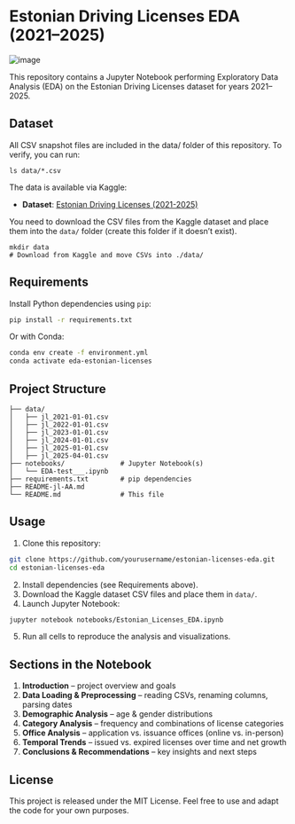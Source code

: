# Estonian Driving Licenses EDA (2021–2025)
![image](https://github.com/user-attachments/assets/56147d39-ed76-4ff1-b177-39b027e49e9a)

This repository contains a Jupyter Notebook performing Exploratory Data Analysis (EDA) on the Estonian Driving Licenses dataset for years 2021–2025.

## Dataset
All CSV snapshot files are included in the data/ folder of this repository. To verify, you can run:
```
ls data/*.csv
```

The data is available via Kaggle:

- **Dataset**: [Estonian Driving Licenses (2021-2025)](https://www.kaggle.com/datasets/kayrahanozcan/estonian-driving-licenses-2021-2025/data)

You need to download the CSV files from the Kaggle dataset and place them into the `data/` folder (create this folder if it doesn’t exist).

```
mkdir data
# Download from Kaggle and move CSVs into ./data/
```

## Requirements

Install Python dependencies using `pip`:

```bash
pip install -r requirements.txt
```

Or with Conda:

```bash
conda env create -f environment.yml
conda activate eda-estonian-licenses
```

## Project Structure

```
├── data/                   
│   ├── jl_2021-01-01.csv
│   ├── jl_2022-01-01.csv
│   ├── jl_2023-01-01.csv
│   ├── jl_2024-01-01.csv
│   ├── jl_2025-01-01.csv
│   ├── jl_2025-04-01.csv
├── notebooks/              # Jupyter Notebook(s)
│   └── EDA-test___.ipynb
├── requirements.txt        # pip dependencies
├── README-jl-AA.md    
└── README.md               # This file
```

## Usage

1. Clone this repository:
```bash
git clone https://github.com/yourusername/estonian-licenses-eda.git
cd estonian-licenses-eda
```
2. Install dependencies (see Requirements above).
3. Download the Kaggle dataset CSV files and place them in `data/`.
4. Launch Jupyter Notebook:
```bash
jupyter notebook notebooks/Estonian_Licenses_EDA.ipynb
```
5. Run all cells to reproduce the analysis and visualizations.

## Sections in the Notebook

1. **Introduction** – project overview and goals
2. **Data Loading & Preprocessing** – reading CSVs, renaming columns, parsing dates
3. **Demographic Analysis** – age & gender distributions
4. **Category Analysis** – frequency and combinations of license categories
5. **Office Analysis** – application vs. issuance offices (online vs. in-person)
6. **Temporal Trends** – issued vs. expired licenses over time and net growth
7. **Conclusions & Recommendations** – key insights and next steps

## License

This project is released under the MIT License. Feel free to use and adapt the code for your own purposes.

